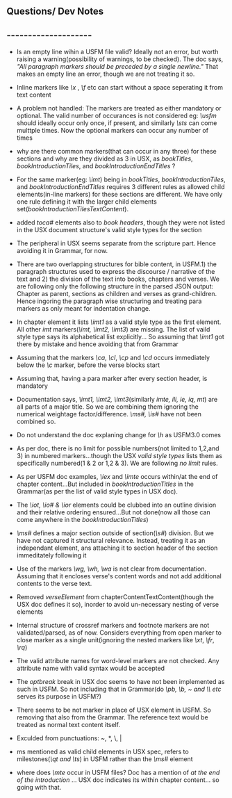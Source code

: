 ## Questions/ Dev Notes
## --------------------

* Is an empty line wihin a USFM file valid? Ideally not an error, but worth raising a warning(possibility of warnings, to be checked). The doc says, _"All paragraph markers should be preceded by *a single* newline."_ That makes an empty line an error, though we are not treating it so.
* Inline markers like _\\x_ , _\\f_ etc can start without a space seperating it from text content
* A problem not handled: The markers are treated as either mandatory or optional. The valid number of occurances is not considered
 eg: _\\usfm_ should ideally occur only once, if present, and similarly _\\sts_ can come multtple times. Now the optional markers can occur any number of times
* why are there common markers(that can occur in any three) for these sections and why are they divided as 3 in USX, as _bookTitles_, _bookIntroductionTiles_, and _bookIntroductionEndTitles_ ?
* For the same marker(eg: _\\imt_) being in  _bookTitles_, _bookIntroductionTiles_, and _bookIntroductionEndTitles_ requires 3 different rules as allowed child elements(in-line markers) for these sections are different. We have only one rule defining it with the larger child elements set(_bookIntroductionTilesTextContent_).
* added _toca#_ elements also to _book headers_, though they were not listed in the USX document structure's valid style types for the section
* The peripheral in USX seems separate from the scripture part. Hence avoiding it in Grammar, for now.
* There are two overlapping structures for bible content, in USFM.1) the paragraph structures used to express the discourse / narrative of the text and 2) the division of the text into books, chapters and verses. We are following only the following structure in the parsed JSON output: Chapter as parent, sections as children and verses as grand-children. Hence ingoring the paragraph wise structuring and treating para markers as only meant for indentation change.
* In chapter element it lists _\\imt1_ as a valid style type as the first element. All other _imt_ markers(_\\imt, \\imt2, \\imt3_) are missing. The list of vaild style type says its alphabetical list explicitly... So assuming that _\\imt1_ got there by mistake and hence avoiding that from Grammar
* Assuming that the markers _\\ca_, _\\cl_, _\\cp_ and _\\cd_ occurs immediately below the _\\c_ marker, before the verse blocks start
* Assuming that, having a para marker after every section header, is mandatory
* Documentation says, _\\imt1, \\imt2, \\imt3_(similarly _imte, ili, ie, iq, mt_)  are all parts of a major title. So we are combining them ignoring the numerical weightage factor/difference. _\\ms#, \\is#_ have not been combined so.
* Do not understand the doc explaning change for _\\h_ as USFM3.0 comes
* As per doc, there is no limit for possible numbers(not limited to 1,2,and 3) in numbered markers...though the USX _valid style types_ lists them as specifically numbered(1 & 2 or 1,2 & 3). We are following _no limit_ rules.
* As per USFM doc examples, _\\iex_ and _\\imte_ occurs within/at the end of chapter content...But included in _bookIntroductionTitles_ in the Grammar(as per the list of valid style types in USX doc).
* The _\\iot, \\io# & \\ior_ elements could be clubbed into an outline division and their relative ordering ensured...But not done(now all those can come anywhere in the _bookIntroductionTitles_) 
* _\\ms#_ defines a major section outside of section(_\\s#_) division. But we have not captured it structural relevance. Instead, treating it as an independant element, ans attaching it to section header of the section immeditately following it
* Use of the markers _\\wg, \\wh, \\wa_ is not clear from documentation. Assuming that it encloses verse's content words and not add additional contents to the verse text.
* Removed _verseElement_ from chapterContentTextContent(though the USX doc defines it so), inorder to avoid un-necessary nesting of verse elements  
* Internal structure of crossref markers and footnote markers are not validated/parsed, as of now. Considers everything from open marker to close marker as a single unit(ignoring the nested markers like _\\xt_, _\\fr_, _\\rq_)
* The valid attribute names for word-level markers are not checked. Any attribute name with valid syntax would be accepted
* The _optbreak_ break in USX doc seems to have not been implemented as such in USFM. So not including that in Grammar(do _\\pb, \\b, ~ and \\\\ etc_ serves its purpose in USFM?) 
* There seems to be not marker in place of USX _<ref>_ element in USFM. So removing that also from the Grammar. The reference text would be treated as normal text content itself.
* Exculded from punctuations: ~, \*, \\, |
* ms mentioned as valid child elements in USX spec, refers to milestones(_\\qt and \\ts_) in USFM rather than the _\\ms#_ element

* where does _\\mte_ occur in USFM files? Doc has a mention of _at the end of the introduction_ ... USX doc indicates its within chapter content... so going with that.